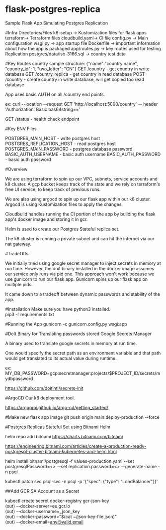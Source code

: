 # flask-postgres-replica
Sample Flask App Simulating Postgres Replication

#Infra Directories/Files
k8-setup -> Kustomization files for flask apps
terraform-> Terraform files
cloudbuild.yaml-> CI file
config.py -> Main configuration
wsgi.py -> app startup file
Dockerfile -> important information about how the app is packaged
app/routes.py -> key routes used for testing Replication
postgres/data/iso-3166.sql -> country test data

#Key Routes
country sample structure: {"name":"country name", "country_id": 1, "two_letter": "CN"}
GET /country - get country in write database
GET /country_replica  - get country in read database
POST /country - create country in write database, will get copied too read database

App uses basic AUTH on all /country end points.

ex: curl --location --request GET 'http://localhost:5000/country' -- header 'Authorization: Basic bas64string=='

GET /status - health check endpoint

#Key ENV Files

POSTGRES_MAIN_HOST - write postgres host
POSTGRES_REPLICATION_HOST - read postgres host
POSTGRES_MAIN_PASSWORD - postgres database password
BASIC_AUTH_USERNAME - basic auth username
BASIC_AUTH_PASSWORD - basic auth password

#Overview

We are using terraform to spin up our VPC, subnets, service accounts and k8 cluster.
A gcp bucket keeps track of the state and we rely on terraform's free UI service, to keep
track of previous runs.

We are also using argocd to spin up our flask app within our k8 cluster.
Argocd is using Kustomization files to apply the changes.

Cloudbuild handles running the CI portion of the app by building the flask app's
docker image and storing it in gcr.

Helm is used to create our Postgres Stateful replica set.

The k8 cluster is running a private subnet and can hit the internet via our
nat gateway.

#TradeOffs

We initially tried using google secret manager to inject secrets in memory
at run time.  However, the doit binary installed in the docker image assumes our
service only runs via pid one.  This approach won't work because we use gunicorn to run our flask app. Gunicorn spins up our flask app on multiple pids.  

It came down to a tradeoff between dynamic passwords and stability of the app.


#Installation
Make sure you have python3 installed.  
pip3 -r requirements.txt

#Running the App
gunicorn -c gunicorn.config.py wsgi:app


#DoIt Binary for Translating passwords stored Google Secrets Manager

A binary used to translate google secrets in memory at run time.

One would specify the secret path as an environment variable and that path
would get translated to its actual value during runtime.

ex: MY_DB_PASSWORD=gcp:secretmanager:projects/$PROJECT_ID/secrets/mydbpassword

https://github.com/doitintl/secrets-init


#ArgoCD
Our k8 deployment tool.

https://argoproj.github.io/argo-cd/getting_started/


#Make new flask app image
git push origin main:deploy-production --force

#Postgres Replicas Stateful Set using Bitnami Helm

helm repo add bitnami https://charts.bitnami.com/bitnami

https://engineering.bitnami.com/articles/create-a-production-ready-postgresql-cluster-bitnami-kubernetes-and-helm.html

helm install  bitnami/postgresql -f values-production.yaml --set postgresqlPassword=<> --set replication.password=<> --generate-name -n psql

kubectl patch svc psql-svc -n psql -p '{"spec": {"type": "LoadBalancer"}}'

##Add GCR SA Account as a Secret


kubectl create secret docker-registry gcr-json-key \
(out) --docker-server=eu.gcr.io \
(out) --docker-username=_json_key \
(out) --docker-password="$(cat ~/json-key-file.json)" \
(out) --docker-email=any@valid.email

